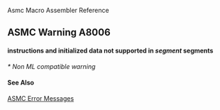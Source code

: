 Asmc Macro Assembler Reference

## ASMC Warning A8006

#### instructions and initialized data not supported in _segment_ segments

_* Non ML compatible warning_

#### See Also

[ASMC Error Messages](readme.md)
